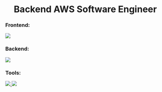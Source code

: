 
<h1 align="center">Backend AWS Software Engineer</h1>

<h3 align="left">Frontend:</h3>
 <a href="https://skillicons.dev">
    <img src="https://skillicons.dev/icons?i=js,ts,react,html,css,sass,vite,graphql" />
  </a>
  <h3 align="left">Backend:</h3>
   <a href="https://skillicons.dev">
    <img src="https://skillicons.dev/icons?i=js,nodejs,ts,aws,dynamodb,docker,git,graphql,jest,mongodb" />
  </a>
  <h3 align="left">Tools:</h3>
   <a href="https://skillicons.dev">
    <img src="https://skillicons.dev/icons?i=figma,git" />
  </a>
  <img src="https://www.codewars.com/users/Pantal-pl/badges/large" />

